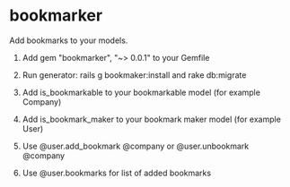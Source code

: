 bookmarker
==========

Add bookmarks to your models.

1) Add gem "bookmarker", "~> 0.0.1" to your Gemfile

2) Run generator: rails g bookmaker:install and rake db:migrate

3) Add is_bookmarkable to your bookmarkable model (for example Company)

4) Add is_bookmark_maker to your bookmark maker model (for example User)

5) Use @user.add_bookmark @company or @user.unbookmark @company

6) Use @user.bookmarks for list of added bookmarks
